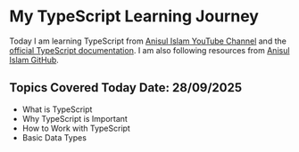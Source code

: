 # My TypeScript Learning Journey
Today I am learning TypeScript from [Anisul Islam YouTube Channel](https://www.youtube.com/@anisul-islam) and the [official TypeScript documentation](https://www.typescriptlang.org/docs/). I am also following resources from [Anisul Islam GitHub](https://github.com/anisul-Islam/typescript-documentation).

## Topics Covered Today **Date:** 28/09/2025  
- What is TypeScript
- Why TypeScript is Important
- How to Work with TypeScript
- Basic Data Types
